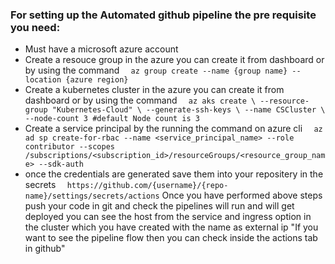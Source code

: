 ### For setting up the Automated github pipeline the pre requisite you need:
* Must have a microsoft azure account 
* Create a resouce group in the azure you can create it from dashboard or by using the command
`  az group create --name {group name} --location {azure region}`
* Create a kubernetes cluster in the azure you can create it from dashboard or by using the command
`  az aks create \
  --resource-group "Kubernetes-Cloud" \
  --generate-ssh-keys \
  --name CSCluster \
  --node-count 3 #default Node count is 3`
* Create a service principal by the running the command on azure cli
`  az ad sp create-for-rbac --name <service_principal_name> --role contributor --scopes /subscriptions/<subscription_id>/resourceGroups/<resource_group_name> --sdk-auth`
* once the credentials are generated save them into your repositery in the secrets
`  https://github.com/{username}/{repo-name}/settings/secrets/actions`
Once you have performed above steps push your code in git and check the pipelines will run and will get deployed you can see the host from the service and ingress option in the cluster which you have created with the name as external ip
"If you want to see the pipeline flow then you can check inside the actions tab in github"